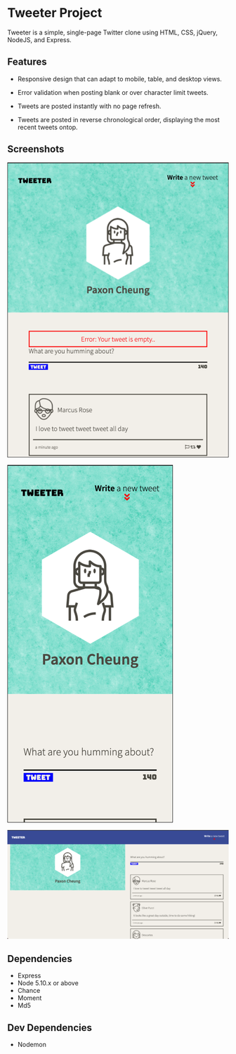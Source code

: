 # Tweeter Project

Tweeter is a simple, single-page Twitter clone using HTML, CSS, jQuery, NodeJS, and Express. 

## Features

- Responsive design that can adapt to mobile, table, and desktop views.

- Error validation when posting blank or over character limit tweets.

- Tweets are posted instantly with no page refresh. 

- Tweets are posted in reverse chronological order, displaying the most recent tweets ontop.

## Screenshots

!['Screenshot of tablet interface with error handling'](https://github.com/Pax14/tweeter/blob/master/screenshots/TabletViewErrorHandling.png)

!['Screenshot of mobile interface'](https://github.com/Pax14/tweeter/blob/master/screenshots/Phoneview.png)

!['Screenshot of desktop interface'](https://github.com/Pax14/tweeter/blob/master/screenshots/Desktopview.png)

## Dependencies

- Express
- Node 5.10.x or above
- Chance
- Moment
- Md5

## Dev Dependencies

- Nodemon
